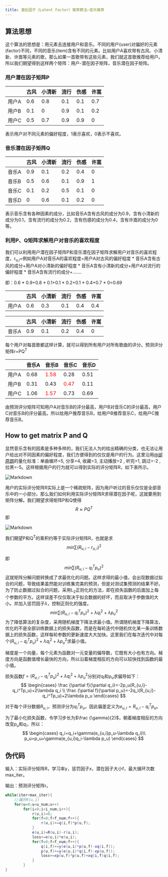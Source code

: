 ```yaml
---
title: 潜在因子（Latent Factor）推荐算法—音乐推荐
---
```




## 算法思想

这个算法的思想是：用元素去连接用户和音乐。不同的用户(user)对偏好的元素(factor)不同，不同的音乐(item)含有不同的元素。比如用户A喜欢带有古风、小清新、许嵩等元素的歌，那么如果一首歌带有这些元素，我们就这首歌推荐给用户。所以我们期望得到这样两个矩阵：用户-潜在因子矩阵，音乐潜在因子矩阵。

### 用户潜在因子矩阵P

|       | 古风 | 小清新 | 流行 | 伤感 | 许嵩 |
| ----- | ---- | ------ | ---- | ---- | ---- |
| 用户A | 0.6  | 0.8    | 0.1  | 0.1  | 0.7  |
| 用户B | 0.1  | 0      | 0.9  | 0.1  | 0.2  |
| 用户C | 0.5  | 0.7    | 0.9  | 0.9  | 0    |

表示用户对不同元素的偏好程度，1表示喜欢，0表示不喜欢。

### 音乐潜在因子矩阵Q

|       | 古风 | 小清新 | 流行 | 伤感 | 许嵩 |
| ----- | ---- | ------ | ---- | ---- | ---- |
| 音乐A | 0.9  | 0.1    | 0.2  | 0.4  | 0    |
| 音乐B | 0.5  | 0.6    | 0.1  | 0.9  | 1    |
| 音乐C | 0.1  | 0.2    | 0.5  | 0.1  | 0    |
| 音乐D | 0    | 0.6    | 0.1  | 0.2  | 0    |

表示音乐含有各种因素的成分，比如音乐A含有古风的成分为0.9，含有小清新的成分为0.1，含有流行的成分为0.2，含有伤感的成分为0.4，含有许嵩的成分为0等。

### 利用P、Q矩阵求解用户对音乐的喜欢程度

我们可以利用用户潜在因子矩阵P和音乐潜在因子矩阵求解用户对音乐的喜欢程度，r<sub>u,i</sub>=例如用户A对音乐A的喜欢程度=用户A对古风的偏好程度 * 音乐A含有古风的成分+用户A对小清新的偏好程度 * 音乐A含有小清新的成分+用户A对流行的偏好程度 * 音乐A含有流行的成分+.......

即：0.6 * 0.9+0.8 * 0.1+0.1 * 0.2+0.1 * 0.4+0.7 * 0=0.69

|       | 古风 | 小清新 | 流行 | 伤感 | 许嵩 |
| ----- | ---- | ------ | ---- | ---- | ---- |
| 用户A | 0.6  | 0.3    | 0.1  | 0.4  | 0.4  |

|       | 古风 | 小清新 | 流行 | 伤感 | 许嵩 |
| ----- | ---- | ------ | ---- | ---- | ---- |
| 音乐A | 0.9  | 0.1    | 0.2  | 0.4  | 0    |

每个用户对每首歌都这样计算，就可以得到所有用户对所有歌曲的评分。预测评分矩阵r=PQ<sup>T</sup>

|       | 音乐A | 音乐B                           | 音乐C                           | 音乐D |
| ----- | ----- | ------------------------------- | ------------------------------- | ----- |
| 用户A | 0.68  | <font color=#ff0000>1.58</font> | 0.28                            | 0.51  |
| 用户B | 0.31  | 0.43                            | <font color=#ff0000>0.47</font> | 0.11  |
| 用户C | 1.06  | <font color=#ff0000>1.57</font> | 0.73                            | 0.69  |

由预测评分矩阵可知用户A对音乐B的评分最高，用户B对音乐C的评分最高，用户C对音乐B的评分最高。所以给用户推荐音乐B，给用户B推荐音乐C，给用户C推荐音乐B。

## How to get matrix P and Q 

显然音乐含有的因素是多种多样的，我们无法人为的给出精确的分类，也无法让用户给出对不同因素的偏好程度，我们方便得到的仅仅是用户的行为。这里沿用[@邰原朗](https://www.zhihu.com/people/tai-yuan-lang/activities)的量化标准：单曲循环=5, 分享=4, 收藏=3, 主动播放=2 , 听完=1, 跳过=-2 , 拉黑=-5。这样根据用户的行为就可以得到实际的评分矩阵R，如下表所示。



![Markdown](http://i1.bvimg.com/662648/77fbfa185a45c4a9.jpg)



用户的实际评分矩阵R实际上是一个稀疏矩阵，因为用户听过的音乐仅仅是全部音乐中的一小部分。那么我们如何利用实际评分矩阵R求得潜在因子呢，这就要用到矩阵分解。我们期望求得矩阵P和Q使得
$$
R \approx PQ^T
$$
即

![Markdown](http://i1.bvimg.com/662648/ca8eb943ee992bbc.jpg)

我们期望P和Q<sup>T</sup>的乘积约等于实际评分矩阵R，也就是求
$$
min \sum(R_{u,i}-r_{u,i})^2
$$

即
$$
min \sum(R_{u,i}-q_i^Tp_u)^2
$$
这就矩阵分解问题转换成了求最优化的问题。这样求得的最小值，会出现数据过拟合的问题，导致结果虽然能对训练集完美的预测，但是对测试集预测的结果不好。为了防止数据过拟合的问题，采用L<sub>2</sub>正则化的方法，即在损失函数的后面加上每个参数的平方。这样误差不仅仅取决于拟合数据的好坏，而且取决于参数值的大小。并加入惩罚因子$\lambda$，控制正则化的强度。
$$
min \sum(R_{u,i}-q_i^Tp_u)^2+ \lambda q_i^2+\lambda p_u^2
$$
为了降低算法的复杂度，采用随机梯度下降法求最小值。所谓随机梯度下降算法，优化的不是全部训练数据上的损失函数，而是在每轮迭代中随机优化某一条训练数据上的损失函数，这样每轮参数的更新速度大大加快。这里我们在每次迭代中对每个$(R_{u,i}-q_i^Tp_u)^2+ \lambda q_i^2+\lambda p_u^2$求最小值。

梯度是一个向量，每个元素为函数对一元变量的偏导数，它既有大小也有方向。梯度方向是函数值增长最快的方向，所以沿着梯度相反的方向可以较快找到函数的最小值。

损失函数$f=(R_{u,i}-q_i^Tp_u)^2+ \lambda q_i^2+\lambda p_u^2$分别对q<sub>i</sub>和p<sub>u</sub>求偏导如下：
$$
\begin{cases}
\frac {\partial f}{\partial q_i}=-2p_u(R_{u,i}-q_i^Tp_u)+2\lambda q_i \\
\frac {\partial f}{\partial p_u}=-2q_i(R_{u,i}-q_i^Tp_u)+2\lambda p_u
\end{cases}
$$

对于每个评分数据$R_{u,i}$，预测评分为$q_i^Tp_u$，因此偏差定义为$e_{u,i}=R_{u,i}-q_i^Tp_u$。

为了最小化损失函数，令学习步长为$\frac  {\gamma}{2}$，朝着梯度相反的方向改变$p_u$和$q_i$，所以：
$$
\begin{cases}
q_i=q_i+\gamma(e_{u,i}p_u-\lambda q_i)\\
p_u=p_u+\gamma(e_{u,i}q_i-\lambda p_u)
\end{cases}
$$


## 伪代码

输入：实际评分矩阵R，学习率y，惩罚因子x，潜在因子大小f，最大循环次数max_iter。

输出：预测评分矩阵r。

```java
while(iter<max_iter){
    //遍历R(u,i)
    for(u=0;u<u_num;u++)
        for(i=0;i<i_num;i++){
            r(u,i)=0;
            for(f=0;f<f_num;f++){
                r(u,i)+=q(i,f)*p(u,f);
            }
            e(u,i)=R(u,i)-r(u,i);
            loss+=e(u,i)*e(u,i);
            for(f=0;f<f_num;f++){
                q(i,f)+=y(e(u,i)*p(u,f)-xq(i,f));
                p(u,f)+=y(e(u,i)*q(i,f)-xp(u,f));
                loss+=xp(u,f)*p(u,f)+xq(i,f)q(i,f);
            }
        }
}
    
    
```

